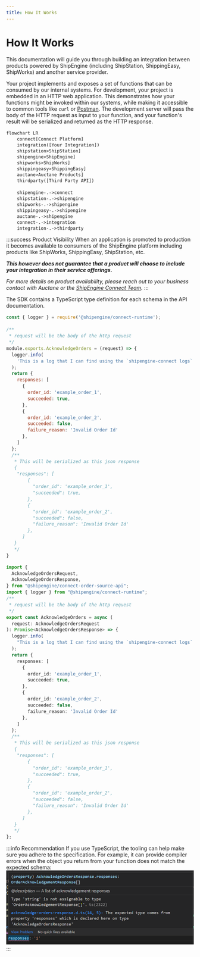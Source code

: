 ```yaml
---
title: How It Works
---
```

# How It Works
This documentation will guide you through building an integration between
products powered by ShipEngine (including ShipStation, ShippingEasy, ShipWorks)
and another service provider.

Your project implements and exposes a set of functions that can be consumed by
our internal systems. For development, your project is embedded in an HTTP
web application. This demonstrates how your functions might be invoked within
our systems, while making it accessible to common tools like `curl` or [Postman](https://www.postman.com/).
The development server will pass the body of the HTTP request as input to
your function, and your function's result will be serialized and returned as
the HTTP response.

```mermaid
flowchart LR
    connect[Connect Platform]
    integration([Your Integration])
    shipstation>ShipStation]
    shipengine>ShipEngine]
    shipworks>ShipWorks]
    shippingeasy>ShippingEasy]
    auctane>Auctane Products]
    thirdparty([Third Party API])

    shipengine-.->connect
    shipstation-.->shipengine
    shipworks-.->shipengine
    shippingeasy-.->shipengine
    auctane-.->shipengine
    connect-.->integration
    integration-.->thirdparty
```
:::success Product Visibility
When an application is promoted to production it becomes available to consumers of the ShipEngine platform including products like ShipWorks, ShippingEasy, ShipStation, etc.

***This however does not guarantee that a product will choose to include your integration in their service offerings.*** 

*For more details on product availability, please reach out to your business contact with Auctane or the [ShipEngine Connect Team](mailto:connect@shipengine.com).*
:::

The SDK contains a TypeScript type definition for each schema in the API documentation.
 
```JavaScript methods/acknowledge-orders/index.js
const { logger } = require('@shipengine/connect-runtime');

/**
 * request will be the body of the http request
 */ 
module.exports.AcknowledgeOrders = (request) => {
  logger.info(
    'This is a log that I can find using the `shipengine-connect logs` command after publishing.'
  );
  return {
    responses: [
      {
        order_id: 'example_order_1',
        succeeded: true,
      },
      {
        order_id: 'example_order_2',
        succeeded: false,
        failure_reason: 'Invalid Order Id'
      },
    ]
  };
  /**
   * This will be serialized as this json response
   {
    "responses": [
        {
          "order_id": 'example_order_1',
          "succeeded": true,
        },
        {
          "order_id": 'example_order_2',
          "succeeded": false,
          "failure_reason": 'Invalid Order Id'
        },
      ]
   }
   */
}

```
```TypeScript methods/acknowledge-orders/index.ts
import {
  AcknowledgeOrdersRequest,
  AcknowledgeOrdersResponse,
} from "@shipengine/connect-order-source-api";
import { logger } from "@shipengine/connect-runtime";
/**
 * request will be the body of the http request
 */ 
export const AcknowledgeOrders = async (
  request: AcknowledgeOrdersRequest
): Promise<AcknowledgeOrdersResponse> => {
  logger.info(
    "This is a log that I can find using the `shipengine-connect logs` command after publishing."
  );
  return {
    responses: [
      {
        order_id: 'example_order_1',
        succeeded: true,
      },
      {
        order_id: 'example_order_2',
        succeeded: false,
        failure_reason: 'Invalid Order Id'
      },
    ]
  };
  /**
   * This will be serialized as this json response
   {
    "responses": [
        {
          "order_id": 'example_order_1',
          "succeeded": true,
        },
        {
          "order_id": 'example_order_2',
          "succeeded": false,
          "failure_reason": 'Invalid Order Id'
        },
      ]
   }
   */
};

```
:::info Recommendation
If you use TypeScript, the tooling can help make sure you adhere to the specification.
For example, it can provide compiler errors when the object you return from
your function does not match the expected schema:  ![](./images/type-error.png)
:::
